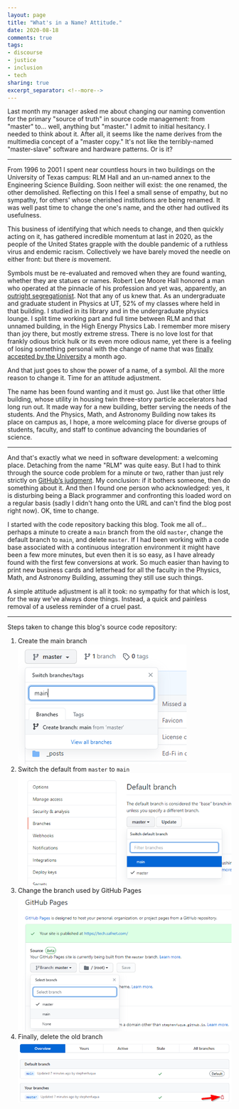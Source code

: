 ```yaml
---
layout: page
title: "What's in a Name? Attitude."
date: 2020-08-18
comments: true
tags:
- discourse
- justice
- inclusion
- tech
sharing: true
excerpt_separator: <!--more-->
---
```


Last month my manager asked me about changing our naming convention for the
primary "source of truth" in source code management: from "master" to… well,
anything but "master." I admit to initial hesitancy. I needed to think about it.
After all, it seems like the name derives from the multimedia concept of a
"master copy." It's not like the terribly-named "master-slave" software and
hardware patterns. Or is it?

<!--more-->

***

From 1996 to 2001 I spent near countless hours in two buildings on the
University of Texas campus: RLM Hall and an un-named annex to the Engineering
Science Building. Soon neither will exist: the one renamed, the other
demolished. Reflecting on this I feel a small sense of empathy, but no sympathy,
for others' whose cherished institutions are being renamed. It was well past
time to change the one's name, and the other had outlived its usefulness.

This business of identifying that which needs to change, and then quickly acting
on it, has gathered incredible momentum at last in 2020, as the people of the
United States grapple with the double pandemic of a ruthless virus and endemic
racism. Collectively we have barely moved the needle on either front: but there
_is_ movement.

Symbols must be re-evaluated and removed when they are found wanting, whether
they are statues or names. Robert Lee Moore Hall honored a man who operated at
the pinnacle of his profession and yet was, apparently, an [outright
segregationist](https://thedailytexan.com/2018/02/11/robert-lee-moore-hall-needs-renaming).
Not that any of us knew that. As an undergraduate and graduate student in
Physics at UT, 52% of my classes where held in that building. I studied in its
library and in the undergraduate physics lounge. I split time working part and
full time between RLM and that unnamed building, in the High Energy Physics Lab.
I remember more misery than joy there, but mostly extreme stress. There is no
love lost for that frankly odious brick hulk or its even more odious name, yet
there is a feeling of losing something personal with the change of name that was
[finally accepted by the
University](https://thedailytexan.com/2020/07/13/university-to-rename-RLM-allocate-funds-support-Black-students)
a month ago.

And that just goes to show the power of a name, of a symbol. All the more reason
to change it. Time for an attitude adjustment.

The name has been found wanting and it must go. Just like that other little
building, whose utility in housing twin three-story particle accelerators had
long run out. It made way for a new building, better serving the needs of the
students. And the Physics, Math, and Astronomy Building now takes its place on
campus as, I hope, a more welcoming place for diverse groups of students,
faculty, and staff to continue advancing the boundaries of science.

***

And that's exactly what we need in software development: a welcoming place.
Detaching from the name "RLM" was quite easy. But I had to think through the
source code problem for a minute or two, rather than just rely strictly on
[GitHub’s judgment](https://github.com/github/renaming). My conclusion: if it
bothers someone, then do something about it. And then I found one person who
acknowledged: yes, it is disturbing being a Black programmer and confronting
this loaded word on a regular basis (sadly I didn't hang onto the URL and can't
find the blog post right now). OK, time to change.

I started with the code repository backing this blog. Took me all of… perhaps a
minute to create a `main` branch from the old `master`, change the default
branch to `main`, and delete `master`. If I had been working with a code base
associated with a continuous integration environment it might have been a few
more minutes, but even then it is so easy, as I have already found with the
first few conversions at work. So much easier than having to print new business
cards and letterhead for all the faculty in the Physics, Math, and Astronomy
Building, assuming they still use such things.

A simple attitude adjustment is all it took: no sympathy for that which is lost,
for the way we've always done things. Instead, a quick and painless removal of a
useless reminder of a cruel past.

***

Steps taken to change this blog's source code repository:

1. Create the main branch\
   ![Screenshot showing creation of main branch](/images/main-create-branch.png)
2. Switch the default from `master` to `main`\
   ![Screenshot showing change of default branch](/images/main-switch-default-branch.png)
3. Change the branch used by GitHub Pages\
   ![Screenshot showing change to the GitHub Pages branch](/images/main-change-gh-pages.png)
4. Finally, delete the old branch\
   ![Screenshot showing deletion of old branch](/images/main-delete-old.png)
